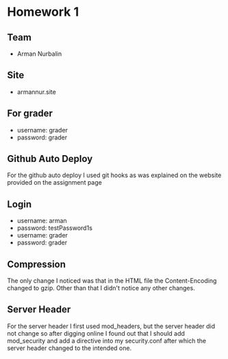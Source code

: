 # Homework 1
## Team
- Arman Nurbalin
## Site
- armannur.site
## For grader
- username: grader
- password: grader
## Github Auto Deploy
For the github auto deploy I used git hooks as was explained on the website provided on the assignment page
## Login
- username: arman
- password: testPassword1s
- username: grader
- password: grader
## Compression
The only change I noticed was that in the HTML file the Content-Encoding changed to gzip. Other than that I didn't notice any other changes.
## Server Header
For the server header I first used mod_headers, but the server header did not change so after digging online I found out that I should add mod_security and add a directive into my security.conf after which the server header changed to the intended one.
